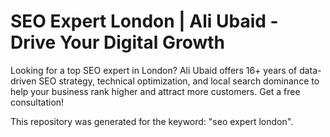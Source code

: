 # SEO Expert London | Ali Ubaid - Drive Your Digital Growth

Looking for a top SEO expert in London? Ali Ubaid offers 16+ years of data-driven SEO strategy, technical optimization, and local search dominance to help your business rank higher and attract more customers. Get a free consultation!

This repository was generated for the keyword: "seo expert london".